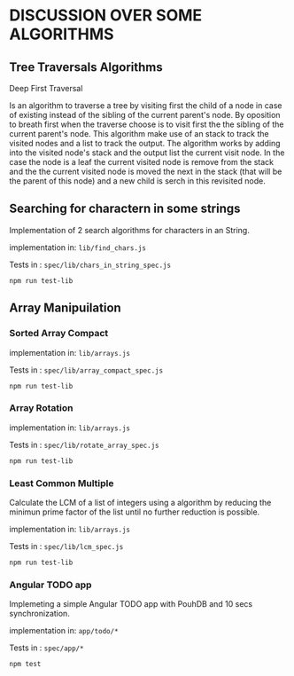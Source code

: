# DISCUSSION OVER SOME ALGORITHMS

## Tree Traversals Algorithms

Deep First Traversal

Is an algorithm to traverse a tree by visiting first the child of a node in case of existing instead of the sibling of the current parent's node. By oposition to breath first when the traverse choose is to visit first the the sibling of the current parent's node.
This algorithm make use of an stack to track the visited nodes and a list to track the output. The algorithm works by adding into the visited node's stack and the output list the current visit node. In the case the node is a leaf the current visited node is remove from the stack and the the current visited node is moved the next in the stack (that will be the parent of this node) and a new child is serch in this revisited node.

## Searching for charactern in some strings


Implementation of 2 search algorithms for characters in an String. 

implementation in: ```lib/find_chars.js```

Tests in : ```spec/lib/chars_in_string_spec.js```

```
npm run test-lib
```

## Array Manipuilation

### Sorted Array Compact

implementation in: ```lib/arrays.js```

Tests in : ```spec/lib/array_compact_spec.js```

```
npm run test-lib
```


### Array Rotation

implementation in: ```lib/arrays.js```

Tests in : ```spec/lib/rotate_array_spec.js```

```
npm run test-lib
```

### Least Common Multiple

Calculate the LCM of a list of integers using a algorithm by reducing the minimun prime factor of the list until no further reduction is possible.

implementation in: ```lib/arrays.js```

Tests in : ```spec/lib/lcm_spec.js```

```
npm run test-lib
```

### Angular TODO app

Implemeting a simple Angular TODO app with PouhDB and 10 secs synchronization.

implementation in: ```app/todo/*```

Tests in : ```spec/app/*```

```
npm test
```
